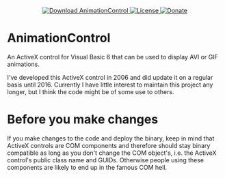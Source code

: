 <p align=center>
  <a href="https://github.com/TimoKunze/AnimationControl/releases">
    <img alt="Download AnimationControl" src="https://img.shields.io/badge/download-latest-0688CB.svg">
  </a>
  <a href="https://github.com/TimoKunze/AnimationControl/blob/master/LICENSE">
    <img alt="License" src="https://img.shields.io/badge/license-MIT-0688CB.svg">
  </a>
  <a href="https://www.paypal.com/xclick/business=TKunze71216%40gmx.de&item_name=AnimationControl&no_shipping=1&tax=0&currency_code=EUR">
    <img alt="Donate" src="https://img.shields.io/badge/%24-donate-E44E4A.svg">
  </a>
</p>

# AnimationControl
An ActiveX control for Visual Basic 6 that can be used to display AVI or GIF animations.

I've developed this ActiveX control in 2006 and did update it on a regular basis until 2016. Currently I have little interest to maintain this project any longer, but I think the code might be of some use to others.

# Before you make changes
If you make changes to the code and deploy the binary, keep in mind that ActiveX controls are COM components and therefore should stay binary compatible as long as you don't change the COM object's, i.e. the ActiveX control's public class name and GUIDs. Otherwise people using these components are likely to end up in the famous COM hell.

